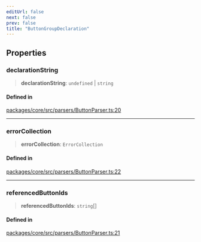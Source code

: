 ```yaml
---
editUrl: false
next: false
prev: false
title: "ButtonGroupDeclaration"
---
```


## Properties

### declarationString

> **declarationString**: `undefined` \| `string`

#### Defined in

[packages/core/src/parsers/ButtonParser.ts:20](https://github.com/mProjectsCode/obsidian-meta-bind-plugin/blob/f797e384bc51b3b69ee936c1c8f585862087d6d3/packages/core/src/parsers/ButtonParser.ts#L20)

***

### errorCollection

> **errorCollection**: `ErrorCollection`

#### Defined in

[packages/core/src/parsers/ButtonParser.ts:22](https://github.com/mProjectsCode/obsidian-meta-bind-plugin/blob/f797e384bc51b3b69ee936c1c8f585862087d6d3/packages/core/src/parsers/ButtonParser.ts#L22)

***

### referencedButtonIds

> **referencedButtonIds**: `string`[]

#### Defined in

[packages/core/src/parsers/ButtonParser.ts:21](https://github.com/mProjectsCode/obsidian-meta-bind-plugin/blob/f797e384bc51b3b69ee936c1c8f585862087d6d3/packages/core/src/parsers/ButtonParser.ts#L21)
